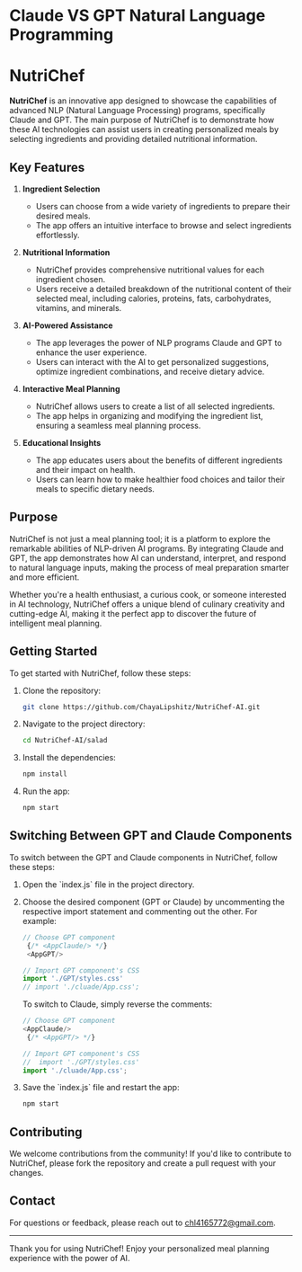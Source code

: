 
# Claude VS GPT Natural Language Programming
# NutriChef

**NutriChef** is an innovative app designed to showcase the capabilities of advanced NLP (Natural Language Processing) programs, specifically Claude and GPT. The main purpose of NutriChef is to demonstrate how these AI technologies can assist users in creating personalized meals by selecting ingredients and providing detailed nutritional information.

## Key Features

1. **Ingredient Selection**
   - Users can choose from a wide variety of ingredients to prepare their desired meals.
   - The app offers an intuitive interface to browse and select ingredients effortlessly.

2. **Nutritional Information**
   - NutriChef provides comprehensive nutritional values for each ingredient chosen.
   - Users receive a detailed breakdown of the nutritional content of their selected meal, including calories, proteins, fats, carbohydrates, vitamins, and minerals.

3. **AI-Powered Assistance**
   - The app leverages the power of NLP programs Claude and GPT to enhance the user experience.
   - Users can interact with the AI to get personalized suggestions, optimize ingredient combinations, and receive dietary advice.

4. **Interactive Meal Planning**
   - NutriChef allows users to create a list of all selected ingredients.
   - The app helps in organizing and modifying the ingredient list, ensuring a seamless meal planning process.

5. **Educational Insights**
   - The app educates users about the benefits of different ingredients and their impact on health.
   - Users can learn how to make healthier food choices and tailor their meals to specific dietary needs.

## Purpose

NutriChef is not just a meal planning tool; it is a platform to explore the remarkable abilities of NLP-driven AI programs. By integrating Claude and GPT, the app demonstrates how AI can understand, interpret, and respond to natural language inputs, making the process of meal preparation smarter and more efficient.

Whether you're a health enthusiast, a curious cook, or someone interested in AI technology, NutriChef offers a unique blend of culinary creativity and cutting-edge AI, making it the perfect app to discover the future of intelligent meal planning.

## Getting Started

To get started with NutriChef, follow these steps:

1. Clone the repository:
   ```bash
   git clone https://github.com/ChayaLipshitz/NutriChef-AI.git
   ```
2. Navigate to the project directory:
   ```bash
   cd NutriChef-AI/salad
   ```
3. Install the dependencies:
   ```bash
   npm install
   ```
4. Run the app:
   ```bash
   npm start
   ```

## Switching Between GPT and Claude Components

To switch between the GPT and Claude components in NutriChef, follow these steps:

1. Open the \`index.js\` file in the project directory.
2. Choose the desired component (GPT or Claude) by uncommenting the respective import statement and commenting out the other. For example:
   ```javascript
   // Choose GPT component
    {/* <AppClaude/> */}
    <AppGPT/>

   // Import GPT component's CSS
   import './GPT/styles.css'
   // import './cluade/App.css';
   ```
   To switch to Claude, simply reverse the comments:
   ```javascript
   // Choose GPT component
   <AppClaude/>
    {/* <AppGPT/> */}

   // Import GPT component's CSS
   //  import './GPT/styles.css'
   import './cluade/App.css';
   ```

3. Save the \`index.js\` file and restart the app:
   ```bash
   npm start
   ```

## Contributing

We welcome contributions from the community! If you'd like to contribute to NutriChef, please fork the repository and create a pull request with your changes.


## Contact

For questions or feedback, please reach out to [chl4165772@gmail.com](mailto:chl4165772@gmail.com).

---

Thank you for using NutriChef! Enjoy your personalized meal planning experience with the power of AI.
